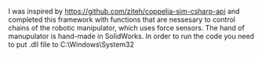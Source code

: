 I was inspired by https://github.com/ziteh/coppelia-sim-csharp-api and completed this framework with functions that are nessesary to control chains of the robotic manipulator, which uses force sensors. The hand of manupulator is hand-made in SolidWorks.
In order to run the code you need to put .dll file to C:\Windows\System32
